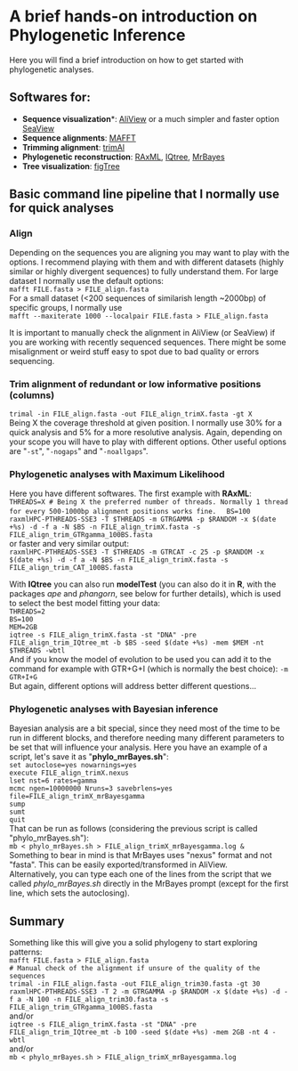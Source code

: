 # A brief hands-on introduction on Phylogenetic Inference  
Here you will find a brief introduction on how to get started with phylogenetic analyses.
  
## Softwares for:  
- **Sequence visualization***: [AliView](https://ormbunkar.se/aliview/) or a much simpler and faster option [SeaView](http://doua.prabi.fr/software/seaview)  
- **Sequence alignments**: [MAFFT](https://mafft.cbrc.jp/alignment/software/)  
- **Trimming alignment**: [trimAl](http://trimal.cgenomics.org/downloads)  
- **Phylogenetic reconstruction**: [RAxML](https://github.com/stamatak/standard-RAxML), [IQtree](http://www.iqtree.org/), [MrBayes](https://nbisweden.github.io/MrBayes/)  
- **Tree visualization**: [figTree](http://tree.bio.ed.ac.uk/software/figtree/)  
  
## Basic command line pipeline that I normally use for quick analyses  
  
### Align  
Depending on the sequences you are aligning you may want to play with the options. I recommend playing with them and with different datasets (highly similar or highly divergent sequences) to fully understand them.
For large dataset I normally use the default options:  
```mafft FILE.fasta > FILE_align.fasta```  
For a small dataset (<200 sequences of similarish length ~2000bp) of specific groups, I normally use  
```mafft --maxiterate 1000 --localpair FILE.fasta > FILE_align.fasta```  
  
It is important to manually check the alignment in AliView (or SeaView) if you are working with recently sequenced sequences. There might be some misalignment or weird stuff easy to spot due to bad quality or errors sequencing.  
  
### Trim alignment of redundant or low informative positions (columns)  
```trimal -in FILE_align.fasta -out FILE_align_trimX.fasta -gt X```  
Being X the coverage threshold at given position. I normally use 30% for a quick analysis and 5% for a more resolutive analysis. Again, depending on your scope you will have to play with different options. Other useful options are "```-st```", "```-nogaps```" and "```-noallgaps```".  
  
### Phylogenetic analyses with Maximum Likelihood  
Here you have different softwares. The first example with **RAxML**:  
```THREADS=X # Being X the preferred number of threads. Normally 1 thread for every 500-1000bp alignment positions works fine.  ```
```BS=100```  
```raxmlHPC-PTHREADS-SSE3 -T $THREADS -m GTRGAMMA -p $RANDOM -x $(date +%s) -d -f a -N $BS -n FILE_align_trimX.fasta -s FILE_align_trim_GTRgamma_100BS.fasta```  
or faster and very similar output:  
```raxmlHPC-PTHREADS-SSE3 -T $THREADS -m GTRCAT -c 25 -p $RANDOM -x $(date +%s) -d -f a -N $BS -n FILE_align_trimX.fasta -s FILE_align_trim_CAT_100BS.fasta```  
  
With **IQtree** you can also run **modelTest** (you can also do it in **R**, with the packages *ape* and *phangorn*, see below for further details), which is used to select the best model fitting your data:  
```THREADS=2```  
```BS=100```  
```MEM=2GB```  
```iqtree -s FILE_align_trimX.fasta -st "DNA" -pre FILE_align_trim_IQtree_mt -b $BS -seed $(date +%s) -mem $MEM -nt $THREADS -wbtl```  
And if you know the model of evolution to be used you can add it to the command for example with GTR+G+I (which is normally the best choice): ```-m GTR+I+G```  
But again, different options will address better different questions...  
  
### Phylogenetic analyses with Bayesian inference  
Bayesian analysis are a bit special, since they need most of the time to be run in different blocks, and therefore needing many different parameters to be set that will influence your analysis. Here you have an example of a script, let's save it as "**phylo_mrBayes.sh**":  
```set autoclose=yes nowarnings=yes```  
```execute FILE_align_trimX.nexus```  
```lset nst=6 rates=gamma```  
```mcmc ngen=10000000 Nruns=3 savebrlens=yes file=FILE_align_trimX_mrBayesgamma```  
```sump```  
```sumt```  
```quit```  
That can be run as follows (considering the previous script is called "phylo_mrBayes.sh"):  
```mb < phylo_mrBayes.sh > FILE_align_trimX_mrBayesgamma.log &```  
Something to bear in mind is that MrBayes uses "nexus" format and not "fasta". This can be easily exported/transformed in AliView.  
Alternatively, you can type each one of the lines from the script that we called *phylo_mrBayes.sh* directly in the MrBayes prompt (except for the first line, which sets the autoclosing).  
  
## Summary
Something like this will give you a solid phylogeny to start exploring patterns:  
```mafft FILE.fasta > FILE_align.fasta```  
```# Manual check of the alignment if unsure of the quality of the sequences```  
```trimal -in FILE_align.fasta -out FILE_align_trim30.fasta -gt 30```  
```raxmlHPC-PTHREADS-SSE3 -T 2 -m GTRGAMMA -p $RANDOM -x $(date +%s) -d -f a -N 100 -n FILE_align_trim30.fasta -s FILE_align_trim_GTRgamma_100BS.fasta```  
and/or  
```iqtree -s FILE_align_trimX.fasta -st "DNA" -pre FILE_align_trim_IQtree_mt -b 100 -seed $(date +%s) -mem 2GB -nt 4 -wbtl```  
and/or  
```mb < phylo_mrBayes.sh > FILE_align_trimX_mrBayesgamma.log```  
